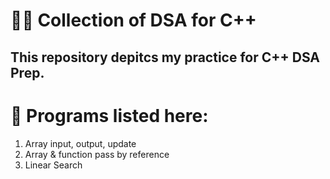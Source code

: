 # :man_technologist: Collection of DSA for C++

This repository depitcs my practice for C++ DSA Prep. 
---

#  	:floppy_disk: Programs listed here:

1. Array input, output, update
2. Array & function pass by reference
3. Linear Search 